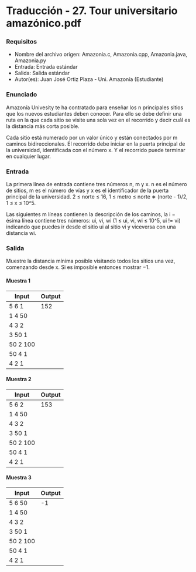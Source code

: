 # Traducción - 27. Tour universitario amazónico.pdf

### Requisitos
- Nombre del archivo origen: Amazonia.c, Amazonia.cpp, Amazonia.java, Amazonia.py
- Entrada: Entrada estándar
- Salida: Salida estándar
- Autor(es): Juan José Ortiz Plaza - Uni. Amazonía (Estudiante)

### Enunciado
Amazonía Univesity te ha contratado para enseñar los n principales sitios que los nuevos estudiantes deben conocer. Para ello se debe definir una ruta en la que cada sitio se visite una sola vez en el recorrido y decir cuál es la distancia más corta posible.

Cada sitio está numerado por un valor único y están conectados por m caminos bidireccionales. El recorrido debe iniciar en la puerta principal de la universidad, identificada con el número x. Y el recorrido puede terminar en cualquier lugar.

### Entrada
La primera línea de entrada contiene tres números n, m y x. n es el número de sitios, m es el número de vías y x es el identificador de la puerta principal de la universidad. 2 ≤ norte ≤ 16, 1 ≤ metro ≤ norte ∗ (norte - 1)/2, 1 ≤ x ≤ 10^5.

Las siguientes m líneas contienen la descripción de los caminos, la i − ésima línea contiene tres números: ui, vi, wi (1 ≤ ui, vi, wi ≤ 10^5, ui != vi) indicando que puedes ir desde el sitio ui al sitio vi y viceversa con una distancia wi.

### Salida
Muestre la distancia mínima posible visitando todos los sitios una vez, comenzando desde x. Si es imposible entonces mostrar −1.

#### Muestra 1
| Input | Output |
| ----- | ------ |
| 5 6 1 | 152 |
| 1 4 50 |  |
| 4 3 2 |  |
| 3 50 1 |  |
| 50 2 100 |  |
| 50 4 1 |  |
| 4 2 1 |  |

#### Muestra 2
| Input | Output |
| ----- | ------ |
| 5 6 2 | 153 |
| 1 4 50 |  |
| 4 3 2 |  |
| 3 50 1 |  |
| 50 2 100 |  |
| 50 4 1 |  |
| 4 2 1 |  |

#### Muestra 3
| Input | Output |
| ----- | ------ |
| 5 6 50 | -1 |
| 1 4 50 |  |
| 4 3 2 |  |
| 3 50 1 |  |
| 50 2 100 |  |
| 50 4 1 |  |
| 4 2 1 |  |
